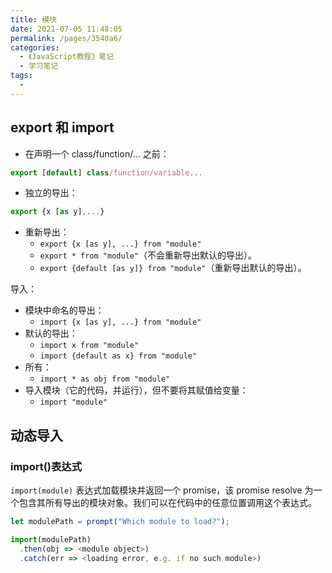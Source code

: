 ```yaml
---
title: 模块
date: 2021-07-05 11:48:05
permalink: /pages/3540a6/
categories:
  - 《JavaScript教程》笔记
  - 学习笔记
tags:
  - 
---
```


## export 和 import
+ 在声明一个 class/function/… 之前：
```js
export [default] class/function/variable...
```
+ 独立的导出：
```js
export {x [as y],...}
```
+ 重新导出：
    - `export {x [as y], ...} from "module"`
    - `export * from "module"`（不会重新导出默认的导出）。
    - `export {default [as y]} from "module"`（重新导出默认的导出）。

导入：
+ 模块中命名的导出：
    - `import {x [as y], ...} from "module"`
+ 默认的导出：
    - `import x from "module"`
    - `import {default as x} from "module"`
+ 所有：
    - `import * as obj from "module"`
+ 导入模块（它的代码，并运行），但不要将其赋值给变量：
    - `import "module"`

## 动态导入
### import()表达式
`import(module)` 表达式加载模块并返回一个 promise，该 promise resolve 为一个包含其所有导出的模块对象。我们可以在代码中的任意位置调用这个表达式。

```js
let modulePath = prompt("Which module to load?");

import(modulePath)
  .then(obj => <module object>)
  .catch(err => <loading error, e.g. if no such module>)
```
